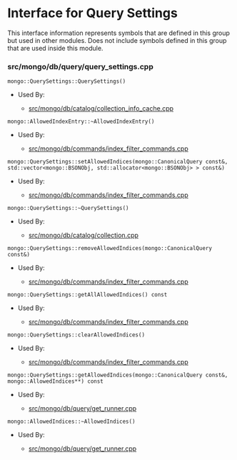 
# Interface for Query Settings
This interface information represents symbols that are defined in this group but used in other modules.  Does not include symbols defined in this group that are used inside this module.

### src/mongo/db/query/query\_settings.cpp

<div></div>

    mongo::QuerySettings::QuerySettings()

- Used By:

    - [src/mongo/db/catalog/collection\_info\_cache.cpp](../../../../storage/storage\_layer\_structure)

<div></div>

    mongo::AllowedIndexEntry::~AllowedIndexEntry()

- Used By:

    - [src/mongo/db/commands/index\_filter\_commands.cpp](../../../../core\_query\_system/query\_system\_commands)

<div></div>

    mongo::QuerySettings::setAllowedIndices(mongo::CanonicalQuery const&, std::vector<mongo::BSONObj, std::allocator<mongo::BSONObj> > const&)

- Used By:

    - [src/mongo/db/commands/index\_filter\_commands.cpp](../../../../core\_query\_system/query\_system\_commands)

<div></div>

    mongo::QuerySettings::~QuerySettings()

- Used By:

    - [src/mongo/db/catalog/collection.cpp](../../../../storage/storage\_layer\_structure)

<div></div>

    mongo::QuerySettings::removeAllowedIndices(mongo::CanonicalQuery const&)

- Used By:

    - [src/mongo/db/commands/index\_filter\_commands.cpp](../../../../core\_query\_system/query\_system\_commands)

<div></div>

    mongo::QuerySettings::getAllAllowedIndices() const

- Used By:

    - [src/mongo/db/commands/index\_filter\_commands.cpp](../../../../core\_query\_system/query\_system\_commands)

<div></div>

    mongo::QuerySettings::clearAllowedIndices()

- Used By:

    - [src/mongo/db/commands/index\_filter\_commands.cpp](../../../../core\_query\_system/query\_system\_commands)

<div></div>

    mongo::QuerySettings::getAllowedIndices(mongo::CanonicalQuery const&, mongo::AllowedIndices**) const

- Used By:

    - [src/mongo/db/query/get\_runner.cpp](../../../../core\_query\_system/query\_planner)

<div></div>

    mongo::AllowedIndices::~AllowedIndices()

- Used By:

    - [src/mongo/db/query/get\_runner.cpp](../../../../core\_query\_system/query\_planner)
